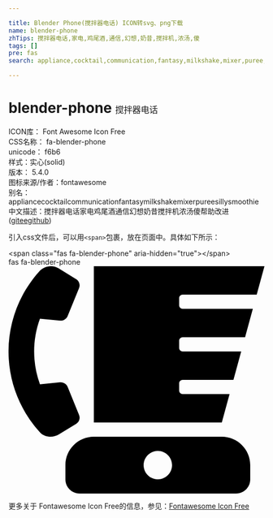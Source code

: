 ```yaml
---

title: Blender Phone(搅拌器电话) ICON转svg、png下载
name: blender-phone
zhTips: 搅拌器电话,家电,鸡尾酒,通信,幻想,奶昔,搅拌机,浓汤,傻
tags: []
pre: fas
search: appliance,cocktail,communication,fantasy,milkshake,mixer,puree,silly,smoothie

---
```


# blender-phone  <small style="font-size: 60%;font-weight: 100">搅拌器电话</small>


<div class="detail-page">
<p>
<span>
ICON库：
<span class="badge-secondary badge">Font Awesome Icon Free</span> 
</span>
<br/>
<span>
CSS名称：
<span class="badge-secondary badge">fa-blender-phone</span> 
</span>
<br/>
<span>
unicode：
<span class="badge-secondary badge">f6b6</span> 
<copy-btn content='f6b6' btn-title=""></copy-btn>
<copy-btn :content='String.fromCodePoint(parseInt("f6b6", 16))' btn-title="复制U"></copy-btn>
</span><br/><span>样式：<span class="badge-light badge">实心(solid)</span></span>
<br/>
<span>
版本：
<span class="badge-secondary badge">5.4.0</span> 
</span>
<br/>
<span>图标来源/作者：<span class="badge-light badge">fontawesome</span></span> 
<br/>
<span>别名：<span class="badge-light badge">appliance</span><span class="badge-light badge">cocktail</span><span class="badge-light badge">communication</span><span class="badge-light badge">fantasy</span><span class="badge-light badge">milkshake</span><span class="badge-light badge">mixer</span><span class="badge-light badge">puree</span><span class="badge-light badge">silly</span><span class="badge-light badge">smoothie</span></span><br/><span class="zh-detail">中文描述：<span class="badge-primary badge">搅拌器电话</span><span class="badge-primary badge">家电</span><span class="badge-primary badge">鸡尾酒</span><span class="badge-primary badge">通信</span><span class="badge-primary badge">幻想</span><span class="badge-primary badge">奶昔</span><span class="badge-primary badge">搅拌机</span><span class="badge-primary badge">浓汤</span><span class="badge-primary badge">傻</span><span class="help-link"><span>帮助改进</span>(<a href="https://gitee.com/liuwave/icon-helper/edit/master/json/fontawesome/solid/blender-phone.json" target="_blank" rel="noopener noreferrer">gitee</a><a href="https://github.com/liuwave/icon-helper/edit/master/json/fontawesome/solid/blender-phone.json" target="_blank" rel="noopener noreferrer">github</a></span>)</span><br/>
</p>
</div>
<div class="alert alert-dark">
  <i class="fas fa-blender-phone fa-xs"></i>
  <i class="fas fa-blender-phone fa-sm"></i>
  <i class="fas fa-blender-phone fa-lg"></i>
  <i class="fas fa-blender-phone fa-2x"></i>
  <i class="fas fa-blender-phone fa-3x"></i>
  <i class="fas fa-blender-phone fa-5x"></i>
  <i class="fas fa-blender-phone fa-7x"></i>
</div>
<div>
  <p>引入css文件后，可以用<code>&lt;span&gt;</code>包裹，放在页面中。具体如下所示：    
  </p>
  <div class="alert alert-primary" style="font-size: 14px">
    &lt;span class="fas fa-blender-phone" aria-hidden="true"&gt;&lt;/span&gt;
    <copy-btn content='<span class="fas fa-blender-phone" aria-hidden="true"></span>'></copy-btn>
  </div>
  <div class="alert alert-secondary">
    <i class="fas fa-blender-phone"
    style="font-size: 24px"
    aria-hidden="true"></i> fas fa-blender-phone
    <copy-btn content="fas fa-blender-phone" btn-title="复制图标名称"></copy-btn>
  </div>
</div>
<div id="svg" class="svg-wrap">
<svg xmlns="http://www.w3.org/2000/svg" viewBox="0 0 576 512"><path d="M392 64h166.54L576 0H192v352h288l17.46-64H392c-4.42 0-8-3.58-8-8v-16c0-4.42 3.58-8 8-8h114.18l17.46-64H392c-4.42 0-8-3.58-8-8v-16c0-4.42 3.58-8 8-8h140.36l17.46-64H392c-4.42 0-8-3.58-8-8V72c0-4.42 3.58-8 8-8zM158.8 335.01l-25.78-63.26c-2.78-6.81-9.8-10.99-17.24-10.26l-45.03 4.42c-17.28-46.94-17.65-99.78 0-147.72l45.03 4.42c7.43.73 14.46-3.46 17.24-10.26l25.78-63.26c3.02-7.39.2-15.85-6.68-20.07l-39.28-24.1C98.51-3.87 80.09-.5 68.95 11.97c-92.57 103.6-92 259.55 2.1 362.49 9.87 10.8 29.12 12.48 41.65 4.8l39.41-24.18c6.89-4.22 9.7-12.67 6.69-20.07zM480 384H192c-35.35 0-64 28.65-64 64v32c0 17.67 14.33 32 32 32h352c17.67 0 32-14.33 32-32v-32c0-35.35-28.65-64-64-64zm-144 96c-17.67 0-32-14.33-32-32s14.33-32 32-32 32 14.33 32 32-14.33 32-32 32z"/></svg>
</div>
<detail full-name='fa-blender-phone'></detail>
    
<div><p>更多关于  Fontawesome Icon Free的信息，参见：<a target="_blank" href="https://iconhelper.cn/fontawesome.html">Fontawesome Icon Free</a>
</p></div>

